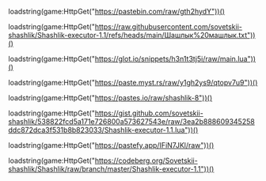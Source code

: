 

loadstring(game:HttpGet("https://pastebin.com/raw/gth2hydY"))()

loadstring(game:HttpGet("https://raw.githubusercontent.com/sovetskii-shashlik/Shashlik-executor-1.1/refs/heads/main/Шашлык%20машлык.txt"))()

loadstring(game:HttpGet("https://glot.io/snippets/h3n1t3tj5i/raw/main.lua"))()

loadstring(game:HttpGet("https://paste.myst.rs/raw/y1gh2ys9/qtopv7u9"))()

loadstring(game:HttpGet("https://pastes.io/raw/shashlik-8"))()

loadstring(game:HttpGet("https://gist.github.com/sovetskii-shashlik/538822fcd5a171e726800a573627543e/raw/3ea2b888609345258ddc872dca3f531b8b823033/Shashlik-executor-1.1.lua"))()

loadstring(game:HttpGet("https://pastefy.app/IFiN7JKl/raw"))()

loadstring(game:HttpGet("https://codeberg.org/Sovetskii-shashlik/Shashlik/raw/branch/master/Shashlik-executor-1.1"))()
